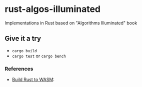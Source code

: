 # rust-algos-illuminated

Implementations in Rust based on "Algorithms Illuminated" book

## Give it a try

* `cargo build`
* `cargo test` or `cargo bench`

### References

* [Build Rust to WASM](https://www.reddit.com/r/rust/comments/9t95fd/howto_setting_up_webassembly_on_stable_rust/):
